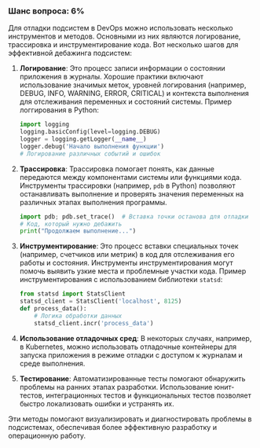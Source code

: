 ### Шанс вопроса: 6%

Для отладки подсистем в DevOps можно использовать несколько инструментов и методов. Основными из них являются логирование, трассировка и инструментирование кода. Вот несколько шагов для эффективной дебажинга подсистем:

1. **Логирование**: Это процесс записи информации о состоянии приложения в журналы. Хорошие практики включают использование значимых меток, уровней логирования (например, DEBUG, INFO, WARNING, ERROR, CRITICAL) и контекста выполнения для отслеживания переменных и состояний системы. Пример логгирования в Python:
   ```python
   import logging
   logging.basicConfig(level=logging.DEBUG)
   logger = logging.getLogger(__name__)
   logger.debug('Начало выполнения функции')
   # Логирование различных событий и ошибок
   ```

2. **Трассировка**: Трассировка помогает понять, как данные передаются между компонентами системы или функциями кода. Инструменты трассировки (например, `pdb` в Python) позволяют останавливать выполнение и проверять значения переменных на различных этапах выполнения программы.
   ```python
   import pdb; pdb.set_trace()  # Вставка точки останова для отладки
   # Код, который нужно дебажить
   print("Продолжаем выполнение...")
   ```

3. **Инструментирование**: Это процесс вставки специальных точек (например, счетчиков или метрик) в код для отслеживания его работы и состояния. Инструменты инструментирования могут помочь выявить узкие места и проблемные участки кода. Пример инструментирования с использованием библиотеки `statsd`:
   ```python
   from statsd import StatsClient
   statsd_client = StatsClient('localhost', 8125)
   def process_data():
       # Логика обработки данных
       statsd_client.incr('process_data')
   ```

4. **Использование отладочных сред**: В некоторых случаях, например, в Kubernetes, можно использовать отладочные контейнеры для запуска приложения в режиме отладки с доступом к журналам и среде выполнения.

5. **Тестирование**: Автоматизированные тесты помогают обнаружить проблемы на ранних этапах разработки. Использование юнит-тестов, интеграционных тестов и функциональных тестов позволяет быстро локализовать ошибки и устранять их.

Эти методы помогают визуализировать и диагностировать проблемы в подсистемах, обеспечивая более эффективную разработку и операционную работу.